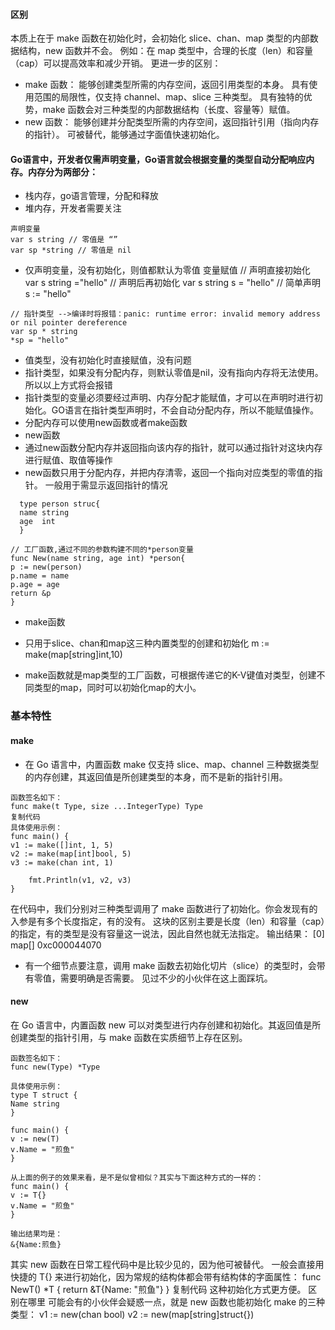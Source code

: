 



#### 区别
本质上在于 make 函数在初始化时，会初始化 slice、chan、map 类型的内部数据结构，new 函数并不会。
例如：在 map 类型中，合理的长度（len）和容量（cap）可以提高效率和减少开销。
更进一步的区别：

* make 函数：
  能够创建类型所需的内存空间，返回引用类型的本身。
  具有使用范围的局限性，仅支持 channel、map、slice 三种类型。
  具有独特的优势，make 函数会对三种类型的内部数据结构（长度、容量等）赋值。
* new 函数：
  能够创建并分配类型所需的内存空间，返回指针引用（指向内存的指针）。
  可被替代，能够通过字面值快速初始化。









#### Go语言中，开发者仅需声明变量，Go语言就会根据变量的类型自动分配响应内存。内存分为两部分：

* 栈内存，go语言管理，分配和释放
* 堆内存，开发者需要关注
```
声明变量
var s string // 零值是 “”
var sp *string // 零值是 nil
```
* 仅声明变量，没有初始化，则值都默认为零值
变量赋值
// 声明直接初始化
var s string ="hello"
// 声明后再初始化
var s string
s = "hello"
// 简单声明
s := "hello"
```
// 指针类型 -->编译时将报错：panic: runtime error: invalid memory address or nil pointer dereference
var sp * string
*sp = "hello"

```
* 值类型，没有初始化时直接赋值，没有问题 
* 指针类型，如果没有分配内存，则默认零值是nil，没有指向内存将无法使用。所以以上方式将会报错 
* 指针类型的变量必须要经过声明、内存分配才能赋值，才可以在声明时进行初始化。GO语言在指针类型声明时，不会自动分配内存，所以不能赋值操作。 
* 分配内存可以使用new函数或者make函数
* new函数 
* 通过new函数分配内存并返回指向该内存的指针，就可以通过指针对这块内存进行赋值、取值等操作 
* new函数只用于分配内存，并把内存清零，返回一个指向对应类型的零值的指针。 一般用于需显示返回指针的情况
```
  type person struc{
  name string
  age  int
  }

// 工厂函数,通过不同的参数构建不同的*person变量
func New(name string, age int) *person{
p := new(person)
p.name = name
p.age = age
return &p
}
```
* make函数
* 只用于slice、chan和map这三种内置类型的创建和初始化
m := make(map[string]int,10)

* make函数就是map类型的工厂函数，可根据传递它的K-V键值对类型，创建不同类型的map，同时可以初始化map的大小。



### 基本特性
#### make
* 在 Go 语言中，内置函数 make 仅支持 slice、map、channel 三种数据类型的内存创建，其返回值是所创建类型的本身，而不是新的指针引用。
```
函数签名如下：
func make(t Type, size ...IntegerType) Type
复制代码
具体使用示例：
func main() {
v1 := make([]int, 1, 5)
v2 := make(map[int]bool, 5)
v3 := make(chan int, 1)

	fmt.Println(v1, v2, v3)
}
```
在代码中，我们分别对三种类型调用了 make 函数进行了初始化。你会发现有的入参是有多个长度指定，有的没有。
这块的区别主要是长度（len）和容量（cap）的指定，有的类型是没有容量这一说法，因此自然也就无法指定。
输出结果：
[0] map[] 0xc000044070

* 有一个细节点要注意，调用 make 函数去初始化切片（slice）的类型时，会带有零值，需要明确是否需要。
见过不少的小伙伴在这上面踩坑。
#### new
在 Go 语言中，内置函数 new 可以对类型进行内存创建和初始化。其返回值是所创建类型的指针引用，与 make 函数在实质细节上存在区别。
```
函数签名如下：
func new(Type) *Type

具体使用示例：
type T struct {
Name string
}

func main() {
v := new(T)
v.Name = "煎鱼"
}

从上面的例子的效果来看，是不是似曾相似？其实与下面这种方式的一样的：
func main() {
v := T{}
v.Name = "煎鱼"
}

输出结果均是：
&{Name:煎鱼}
```
其实 new 函数在日常工程代码中是比较少见的，因为他可被替代。
一般会直接用快捷的 T{} 来进行初始化，因为常规的结构体都会带有结构体的字面属性：
func NewT() *T {
return &T{Name: "煎鱼"}
}
复制代码
这种初始化方式更方便。
区别在哪里
可能会有的小伙伴会疑惑一点，就是 new 函数也能初始化 make 的三种类型：
v1 := new(chan bool)
v2 := new(map[string]struct{})


